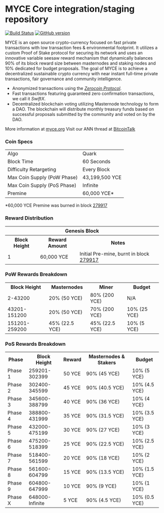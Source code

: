 MYCE Core integration/staging repository
=====================================

[![Build Status](https://travis-ci.org/MYCE-Project/MYCE.svg?branch=master)](https://travis-ci.org/MYCE-Project/MYCE) [![GitHub version](https://badge.fury.io/gh/MYCE-Project%2FMYCE.svg)](https://badge.fury.io/gh/MYCE-Project%2FMYCE)

MYCE is an open source crypto-currency focused on fast private transactions with low transaction fees & environmental footprint.  It utilizes a custom Proof of Stake protocol for securing its network and uses an innovative variable seesaw reward mechanism that dynamically balances 90% of its block reward size between masternodes and staking nodes and 10% dedicated for budget proposals. The goal of MYCE is to achieve a decentralized sustainable crypto currency with near instant full-time private transactions, fair governance and community intelligence.
- Anonymized transactions using the [_Zerocoin Protocol_](http://www.myce.org/zyce).
- Fast transactions featuring guaranteed zero confirmation transactions, we call it _SwiftX_.
- Decentralized blockchain voting utilizing Masternode technology to form a DAO. The blockchain will distribute monthly treasury funds based on successful proposals submitted by the community and voted on by the DAO.

More information at [myce.org](http://www.myce.org) Visit our ANN thread at [BitcoinTalk](http://www.bitcointalk.org/index.php?topic=1262920)

### Coin Specs
<table>
<tr><td>Algo</td><td>Quark</td></tr>
<tr><td>Block Time</td><td>60 Seconds</td></tr>
<tr><td>Difficulty Retargeting</td><td>Every Block</td></tr>
<tr><td>Max Coin Supply (PoW Phase)</td><td>43,199,500 YCE</td></tr>
<tr><td>Max Coin Supply (PoS Phase)</td><td>Infinite</td></tr>
<tr><td>Premine</td><td>60,000 YCE*</td></tr>
</table>

*60,000 YCE Premine was burned in block [279917](http://www.presstab.pw/phpexplorer/MYCE/block.php?blockhash=206d9cfe859798a0b0898ab00d7300be94de0f5469bb446cecb41c3e173a57e0)

### Reward Distribution

<table>
<th colspan=4>Genesis Block</th>
<tr><th>Block Height</th><th>Reward Amount</th><th>Notes</th></tr>
<tr><td>1</td><td>60,000 YCE</td><td>Initial Pre-mine, burnt in block <a href="http://www.presstab.pw/phpexplorer/MYCE/block.php?blockhash=206d9cfe859798a0b0898ab00d7300be94de0f5469bb446cecb41c3e173a57e0">279917</a></td></tr>
</table>

### PoW Rewards Breakdown

<table>
<th>Block Height</th><th>Masternodes</th><th>Miner</th><th>Budget</th>
<tr><td>2-43200</td><td>20% (50 YCE)</td><td>80% (200 YCE)</td><td>N/A</td></tr>
<tr><td>43201-151200</td><td>20% (50 YCE)</td><td>70% (200 YCE)</td><td>10% (25 YCE)</td></tr>
<tr><td>151201-259200</td><td>45% (22.5 YCE)</td><td>45% (22.5 YCE)</td><td>10% (5 YCE)</td></tr>
</table>

### PoS Rewards Breakdown

<table>
<th>Phase</th><th>Block Height</th><th>Reward</th><th>Masternodes & Stakers</th><th>Budget</th>
<tr><td>Phase 1</td><td>259201-302399</td><td>50 YCE</td><td>90% (45 YCE)</td><td>10% (5 YCE)</td></tr>
<tr><td>Phase 2</td><td>302400-345599</td><td>45 YCE</td><td>90% (40.5 YCE)</td><td>10% (4.5 YCE)</td></tr>
<tr><td>Phase 3</td><td>345600-388799</td><td>40 YCE</td><td>90% (36 YCE)</td><td>10% (4 YCE)</td></tr>
<tr><td>Phase 4</td><td>388800-431999</td><td>35 YCE</td><td>90% (31.5 YCE)</td><td>10% (3.5 YCE)</td></tr>
<tr><td>Phase 5</td><td>432000-475199</td><td>30 YCE</td><td>90% (27 YCE)</td><td>10% (3 YCE)</td></tr>
<tr><td>Phase 6</td><td>475200-518399</td><td>25 YCE</td><td>90% (22.5 YCE)</td><td>10% (2.5 YCE)</td></tr>
<tr><td>Phase 7</td><td>518400-561599</td><td>20 YCE</td><td>90% (18 YCE)</td><td>10% (2 YCE)</td></tr>
<tr><td>Phase 8</td><td>561600-604799</td><td>15 YCE</td><td>90% (13.5 YCE)</td><td>10% (1.5 YCE)</td></tr>
<tr><td>Phase 9</td><td>604800-647999</td><td>10 YCE</td><td>90% (9 YCE)</td><td>10% (1 YCE)</td></tr>
<tr><td>Phase X</td><td>648000-Infinite</td><td>5 YCE</td><td>90% (4.5 YCE)</td><td>10% (0.5 YCE)</td></tr>
</table>

